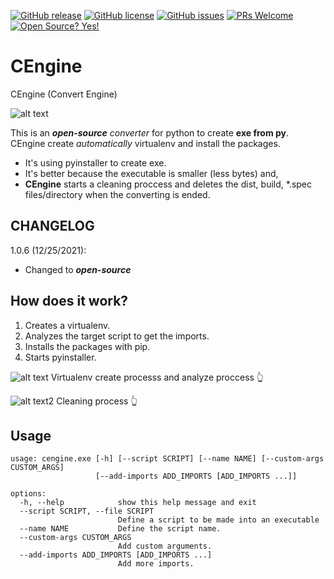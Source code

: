 [![GitHub release](https://img.shields.io/github/release/Da4ndo/CEngine)](https://gitHub.com/Da4ndo/CEngine/releases/)
[![GitHub license](https://img.shields.io/github/license/Da4ndo/CEngine)](https://github.com/Da4ndo/CEngine/blob/master/LICENSE)
[![GitHub issues](https://img.shields.io/github/issues/Da4ndo/CEngine)](https://GitHub.com/Da4ndo/CEngine/issues/)
[![PRs Welcome](https://img.shields.io/badge/PRs-welcome-brightgreen.svg?style=flat-square)](http://makeapullrequest.com)
[![Open Source? Yes!](https://badgen.net/badge/Open%20Source%20%3F/Yes%21/blue?icon=github)](https://github.com/Da4ndo/CEngine)

# CEngine

CEngine (Convert Engine)

![alt text](https://github.com/Mesteri05/CEngine/blob/main/images/cengine.icon.jpg)

This is an ***open-source*** *converter* for python to create **exe from py**. CEngine create *automatically* virtualenv and install the packages.

- It's using pyinstaller to create exe. 
- It's better because the executable is smaller (less bytes) and,
- **CEngine** starts a cleaning proccess and deletes the dist, build, *.spec files/directory when the converting is ended.

## CHANGELOG

1.0.6 (12/25/2021):

- Changed to ***open-source***

## How does it work?

1. Creates a virtualenv.
2. Analyzes the target script to get the imports.
3. Installs the packages with pip.
4. Starts pyinstaller.


![alt text](https://github.com/Mesteri05/CEngine/blob/main/images/running_in_console.png)
Virtualenv create processs and analyze proccess 👆

![alt text2](https://github.com/Mesteri05/CEngine/blob/main/images/running_in_console2.png)
Cleaning process 👆

## Usage

```
usage: cengine.exe [-h] [--script SCRIPT] [--name NAME] [--custom-args CUSTOM_ARGS]
                   [--add-imports ADD_IMPORTS [ADD_IMPORTS ...]]

options:
  -h, --help            show this help message and exit
  --script SCRIPT, --file SCRIPT
                        Define a script to be made into an executable
  --name NAME           Define the script name.
  --custom-args CUSTOM_ARGS
                        Add custom arguments.
  --add-imports ADD_IMPORTS [ADD_IMPORTS ...]
                        Add more imports.
```